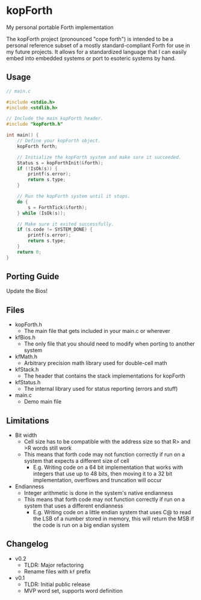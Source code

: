 # kopForth
My personal portable Forth implementation

The kopForth project (pronounced "cope forth") is intended to be a personal reference subset of a mostly standard-compliant Forth for use in my future projects. It allows for a standardized language that I can easily embed into embedded systems or port to esoteric systems by hand.

## Usage

```c
// main.c

#include <stdio.h>
#include <stdlib.h>

// Include the main kopForth header.
#include "kopForth.h"

int main() {
    // Define your kopForth object.
    kopForth forth;

    // Initialize the kopForth system and make sure it succeeded.
    Status s = kopForthInit(&forth);
    if (!IsOk(s)) {
        printf(s.error);
        return s.type;
    }

    // Run the kopForth system until it stops.
    do {
        s = ForthTick(&forth);
    } while (IsOk(s));

    // Make sure it exited successfully.
    if (s.code != SYSTEM_DONE) {
        printf(s.error);
        return s.type;
    }
    return 0;
}
```

## Porting Guide

Update the Bios!

## Files

 - kopForth.h
   - The main file that gets included in your main.c or wherever
 - kfBios.h
   - The only file that you should need to modify when porting to another system
 - kfMath.h
   - Arbitrary precision math library used for double-cell math
 - kfStack.h
   - The header that contains the stack implementations for kopForth
 - kfStatus.h
   - The internal library used for status reporting (errors and stuff)
 - main.c
   - Demo main file

## Limitations

 - Bit width
   - Cell size has to be compatible with the address size so that R> and >R words still work
   - This means that forth code may not function correctly if run on a system that expects a different size of cell
     - E.g. Writing code on a 64 bit implementation that works with integers that use up to 48 bits, then moving it to a 32 bit implementation, overflows and truncation will occur
 - Endianness
   - Integer arithmetic is done in the system's native endianness
   - This means that forth code may not function correctly if run on a system that uses a different endianness
     - E.g. Writing code on a little endian system that uses C@ to read the LSB of a number stored in memory, this will return the MSB if the code is run on a big endian system

## Changelog

 - v0.2
   - TLDR: Major refactoring
   - Rename files with `kf` prefix
 - v0.1
   - TLDR: Initial public release
   - MVP word set, supports word definition
